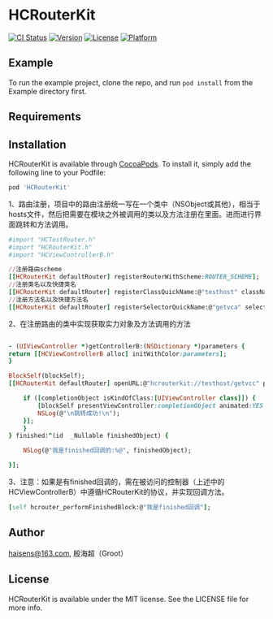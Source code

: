 # HCRouterKit

[![CI Status](http://img.shields.io/travis/haisens@163.com/HCRouterKit.svg?style=flat)](https://travis-ci.org/haisens@163.com/HCRouterKit)
[![Version](https://img.shields.io/cocoapods/v/HCRouterKit.svg?style=flat)](http://cocoapods.org/pods/HCRouterKit)
[![License](https://img.shields.io/cocoapods/l/HCRouterKit.svg?style=flat)](http://cocoapods.org/pods/HCRouterKit)
[![Platform](https://img.shields.io/cocoapods/p/HCRouterKit.svg?style=flat)](http://cocoapods.org/pods/HCRouterKit)

## Example

To run the example project, clone the repo, and run `pod install` from the Example directory first.

## Requirements

## Installation

HCRouterKit is available through [CocoaPods](http://cocoapods.org). To install
it, simply add the following line to your Podfile:

```ruby
pod 'HCRouterKit'
```
1、路由注册，项目中的路由注册统一写在一个类中（NSObject或其他），相当于hosts文件，然后把需要在模块之外被调用的类以及方法注册在里面。进而进行界面跳转和方法调用。
```ruby
#import "HCTestRouter.h"
#import "HCRouterKit.h"
#import "HCViewControllerB.h"
```

```ruby
//注册路由scheme
[[HCRouterKit defaultRouter] registerRouterWithScheme:ROUTER_SCHEME];
//注册类名以及快捷类名
[[HCRouterKit defaultRouter] registerClassQuickName:@"testhost" className:NSStringFromClass([self class])];
//注册方法名以及快捷方法名
[[HCRouterKit defaultRouter] registerSelectorQuickName:@"getvca" selectorName:@"getControllerB:"];
```
2、在注册路由的类中实现获取实力对象及方法调用的方法
```ruby

- (UIViewController *)getControllerB:(NSDictionary *)parameters {
return [[HCViewControllerB alloc] initWithColor:parameters];
}
```
```ruby
BlockSelf(blockSelf);
[[HCRouterKit defaultRouter] openURL:@"hcrouterkit://testhost/getvcc" parameters:@{@"string":@"yinhaichao"} completion:^(id  _Nullable completionObject) {

    if ([completionObject isKindOfClass:[UIViewController class]]) {
        [blockSelf presentViewController:completionObject animated:YES completion:^{
        NSLog(@"\n跳转成功!\n");
    }];
    }
} finished:^(id  _Nullable finishedObject) {

    NSLog(@"我是finished回调的:%@", finishedObject);

}];
```
3、注意：如果是有finished回调的，需在被访问的控制器（上述中的HCViewControllerB）中遵循HCRouterKit的协议<HCRouterFinishedProtocol>，并实现回调方法。
```ruby
[self hcrouter_performFinishedBlock:@"我是finished回调"];
```

## Author

haisens@163.com, 殷海超（Groot）

## License

HCRouterKit is available under the MIT license. See the LICENSE file for more info.
